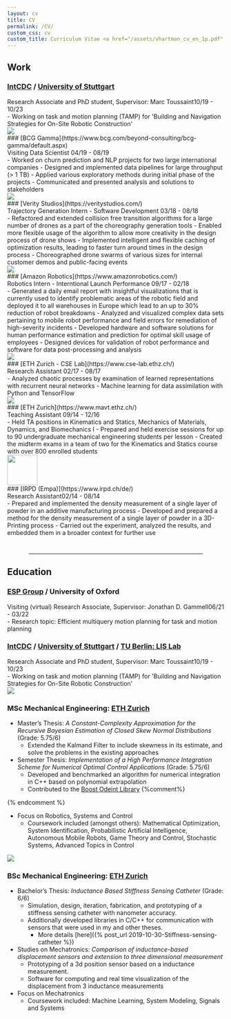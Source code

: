 ```yaml
---
layout: cv
title: CV
permalink: /CV/
custom_css: cv
custom_title: Curriculum Vitae <a href="/assets/vhartman_cv_en_1p.pdf" style='font-size:18px; color:9a9a9a;'>[PDF]</a>
---
```


## Work
<!--<div style="position: relative;"><img src="{{ site.url }}/assets/bcg-gamma-logo.png" class="side-image"></div>-->
### [IntCDC](https://icd.uni-stuttgart.de/) / [University of Stuttgart](https://www.ipvs.uni-stuttgart.de/abteilungen/mlr/)
<div class='subtitle'>Research Associate and PhD student, Supervisor: Marc Toussaint<span class="position-duration">10/19 - 10/23</span></div>
- Working on task and motion planning (TAMP) for 'Building and Navigation Strategies for On-Site Robotic Construction' 

<div style="position: relative;"><img src="{{ site.url }}/assets/bcg-gamma-logo.png" class="side-image"></div>
### [BCG Gamma](https://www.bcg.com/beyond-consulting/bcg-gamma/default.aspx)
<div class='subtitle'>Visiting Data Scientist <span class="position-duration">04/19 - 08/19</span></div>
- Worked on churn prediction and NLP projects for two large international companies
- Designed and implemented data pipelines for large throughput (> 1 TB)
- Applied various exploratory methods during initial phase of the projects
- Communicated and presented analysis and solutions to stakeholders

<div style="position: relative;"><img src="{{ site.url }}/assets/verity-logo.jpg" class="side-image"></div>
### [Verity Studios](https://veritystudios.com/)
<div class='subtitle'>Trajectory Generation Intern - Software Development <span class="position-duration">03/18 - 08/18</span></div>
- Refactored and extended collision free transition algorithms for a large number of drones as a part of the choreography generation tools
- Enabled more flexible usage of the algorithm to allow more creativity in the design process of drone shows
- Implemented intelligent and flexible caching of optimization results, leading to faster turn around times in the design process
- Choreographed drone swarms of various sizes for internal customer demos and public-facing events

<div style="position: relative;"><img src="{{ site.url }}/assets/amazon-robotics-logo.jpg" class="side-image"></div>
### [Amazon Robotics](https://www.amazonrobotics.com/)
<div class='subtitle'>Robotics Intern - Interntional Launch Performance <span class="position-duration">09/17 - 02/18</span></div>
- Generated a daily email report with insightful visualizations that is currently used to identify problematic areas of the robotic field and
deployed it to all warehouses in Europe which lead to an up to 30% reduction of robot breakdowns
- Analyzed and visualized complex data sets pertaining to mobile robot performance and field errors for remediation of high-severity incidents
- Developed hardware and software solutions for human performance estimation and prediction for optimal skill usage of employees
- Designed devices for validation of robot performance and software for data post-processing and analysis

<div style="position: relative;"><img src="{{ site.url }}/assets/eth-logo.jpg" class="side-image"></div>
### [ETH Zurich - CSE Lab](https://www.cse-lab.ethz.ch/)
<div class='subtitle'>Research Assistant <span class="position-duration">02/17 - 08/17</span></div>
- Analyzed chaotic processes by examination of learned representations with recurrent neural networks
- Machine learning for data assimilation with Python and TensorFlow

<div style="position: relative;"><img src="{{ site.url }}/assets/eth-logo.jpg" class="side-image"></div>
### [ETH Zurich](https://www.mavt.ethz.ch/)
<div class='subtitle'>Teaching Assistant <span class="position-duration">09/14 - 12/16</span></div>
- Held TA positions in Kinematics and Statics, Mechanics of Materials, Dynamics, and Biomechanics I
- Prepared and held exercise sessions for up to 90 undergraduate mechanical engineering students per lesson
- Created the midterm exams in a team of two for the Kinematics and Statics course with over 800 enrolled students

<div style="position: relative;"><img src="{{ site.url }}/assets/irpd-logo.png" class="side-image" style="width: 70px; left: -100px;"></div>
### [IRPD (Empa)](https://www.irpd.ch/de/)
<div class='subtitle'>Research Assistant<span class="position-duration">02/14 - 08/14</span></div>
- Prepared and implemented the density measurement of a single layer of powder in an additive manufacturing process
- Developed and prepared a method for the density measurement of a single layer of powder in a 3D-Printing process 
- Carried out the experiment, analyzed the results, and embedded them in a broader context for further use

<hr style="width:80%;margin-left: auto; margin-right: auto; margin-top: 40px;margin-bottom: 20px;">

## Education
### [ESP Group](https://robotic-esp.com/) / University of Oxford
<div class='subtitle'>Visiting (virtual) Research Associate, Supervisor: Jonathan D. Gammell<span class="position-duration">06/21 - 03/22</span></div>
- Research topic: Efficient multiquery motion planning for task and motion planning

### [IntCDC](https://icd.uni-stuttgart.de/) / [University of Stuttgart](https://www.ipvs.uni-stuttgart.de/abteilungen/mlr/) / [TU Berlin: LIS Lab](https://argmin.lis.tu-berlin.de/)
<div class='subtitle'>Research Associate and PhD student, Supervisor: Marc Toussaint<span class="position-duration">10/19 - 10/23</span></div>
- Working on task and motion planning (TAMP) for 'Building and Navigation Strategies for On-Site Robotic Construction' 

<div style="position: relative;"><img src="{{ site.url }}/assets/eth-logo.jpg" class="side-image"></div>

### MSc Mechanical Engineering: [ETH Zurich](https://www.mavt.ethz.ch/)
- Master’s Thesis: *A Constant-Complexity Approximation for the Recursive Bayesian Estimation of Closed Skew Normal Distributions* (Grade: 5.75/6)
  - Extended the Kalmand Filter to include skewness in its estimate, and solve the problems in the existing approaches
- Semester Thesis: *Implementation of a High Performance Integration Scheme for Numerical Optimal Control Applications* (Grade: 5.75/6)
  - Developed and benchmarked an algorithm for numerical integration in C++ based on polynomial extrapolation
  - Contributed to the [Boost Odeint Library](https://www.boost.org/doc/libs/1_66_0/libs/numeric/odeint/doc/html/index.html)
{%comment%}
<!---  - More details [here]({% post_url 2019-11-01-Adams-Bashforth-Boost-Odeint %})-->
{% endcomment %}
- Focus on Robotics, Systems and Control
  - Coursework included (amongst others): Mathematical Optimization, System Identification, Probabilistic Artificial Intelligence, Autonomous Mobile Robots, Game Theory and Control, Stochastic Systems, Advanced Topics in Control


<div style="position: relative;"><img src="{{ site.url }}/assets/eth-logo.jpg" class="side-image"></div>

### BSc Mechanical Engineering: [ETH Zurich](https://www.mavt.ethz.ch/)
- Bachelor’s Thesis: *Inductance Based Stiffness Sensing Catheter* (Grade: 6/6)
  - Simulation, design, iteration, fabrication, and prototyping of a stiffness sensing catheter with nanometer accuracy.
  - Additionally developed libraries in C/C++ for communication with sensors that were used in my and other theses.
    - More details [here]({% post_url 2019-10-30-Stiffness-sensing-catheter %})
- Studies on Mechatronics: *Comparison of inductance-based displacement sensors and extension to three dimensional measurement*
  - Prototyping of a 3d position sensor based on a inductance measurement.
  - Software for computing and real time visualization of the displacement from 3 inductance measurements
- Focus on Mechatronics
  - Coursework included: Machine Learning, System Modeling, Signals and Systems
